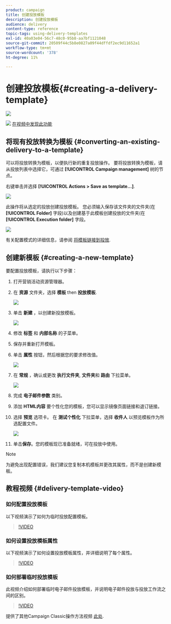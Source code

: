 ```yaml
---
product: campaign
title: 创建投放模板
description: 创建投放模板
audience: delivery
content-type: reference
topic-tags: using-delivery-templates
exl-id: 40a03e04-56c7-48c0-95b8-aa7bf1121048
source-git-commit: 20509f44c5b8e0827a09f44dffdf2ec9d11652a1
workflow-type: tm+mt
source-wordcount: '378'
ht-degree: 11%

---
```


# 创建投放模板{#creating-a-delivery-template}

![](../../assets/common.svg)

![](assets/do-not-localize/how-to-video.png) [在视频中发现此功能](#delivery-template-video)

## 将现有投放转换为模板 {#converting-an-existing-delivery-to-a-template}

可以将投放转换为模板，以便执行新的重复投放操作。 要将投放转换为模板，请从投放列表中选择它，可通过 **[!UICONTROL Campaign management]** 树的节点。

右键单击并选择 **[!UICONTROL Actions > Save as template...]**.

![](assets/s_ncs_user_campaign_save_as_scenario.png)

此操作将从选定的投放创建投放模板。 您必须输入保存该文件夹的文件夹(在 **[!UICONTROL Folder]** 字段)以及创建基于此模板创建投放的文件夹(在 **[!UICONTROL Execution folder]** 字段。

![](assets/s_ncs_user_campaign_save_as_scenario_a.png)

有关配置模式的详细信息，请参阅 [将模板链接到投放](creating-a-delivery-from-a-template.md#linking-the-template-to-a-delivery).

## 创建新模板 {#creating-a-new-template}

要配置投放模板，请执行以下步骤：

1. 打开营销活动资源管理器。
1. 在 **资源** 文件夹，选择 **模板** then **投放模板**.

   ![](assets/delivery_template_1.png)

1. 单击 **新建** ，以创建新投放模板。

   ![](assets/delivery_template_2.png)

1. 修改 **标签** 和 **内部名称** 的子菜单。
1. 保存并重新打开模板。
1. 单击 **属性** 按钮，然后根据您的要求修改值。

   ![](assets/delivery_template_3.png)

1. 在 **常规** ，确认或更改 **执行文件夹**, **文件夹**&#x200B;和 **路由** 下拉菜单。

   ![](assets/delivery_template_4.png)

1. 完成 **电子邮件参数** 类别。
1. 添加 **HTML内容** 要个性化您的模板，您可以显示镜像页面链接和退订链接。
1. 选择 **预览** 选项卡。 在 **测试个性化** 下拉菜单，选择 **收件人** 以预览模板作为所选配置文件。

   ![](assets/delivery_template_5.png)

1. 单击&#x200B;**保存**。您的模板现已准备就绪，可在投放中使用。

>[!NOTE]
>
>为避免出现配置错误，我们建议您复制本机模板并更改其属性，而不是创建新模板。

## 教程视频 {#delivery-template-video}

### 如何配置投放模板

以下视频演示了如何为临时投放配置模板。

>[!VIDEO](https://video.tv.adobe.com/v/24066?quality=12)

### 如何设置投放模板属性

以下视频演示了如何设置投放模板属性，并详细说明了每个属性。

>[!VIDEO](https://video.tv.adobe.com/v/24067?quality=12)

### 如何部署临时投放模板

此视频介绍如何部署临时电子邮件投放模板，并说明电子邮件投放与投放工作流之间的区别。

>[!VIDEO](https://video.tv.adobe.com/v/24065?quality=12)

提供了其他Campaign Classic操作方法视频 [此处](https://experienceleague.adobe.com/docs/campaign-classic-learn/tutorials/overview.html?lang=zh-Hans).
